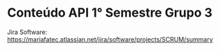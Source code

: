 # Conteúdo API 1° Semestre Grupo 3

Jira Software: https://mariafatec.atlassian.net/jira/software/projects/SCRUM/summary

